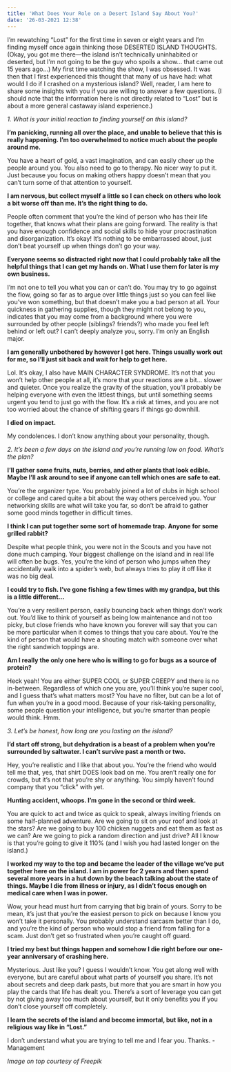 ```yaml
---
title: 'What Does Your Role on a Desert Island Say About You?'
date: '26-03-2021 12:38'
---
```


I’m rewatching “Lost” for the first time in seven or eight years and I’m finding myself once again thinking those DESERTED ISLAND THOUGHTS. (Okay, you got me there—the island isn’t technically uninhabited or deserted, but I’m not going to be the guy who spoils a show... that came out 15 years ago...) My first time watching the show, I was obsessed. It was then that I first experienced this thought that many of us have had: what would I do if I crashed on a mysterious island? Well, reader, I am here to share some insights with you if you are willing to answer a few questions. (I should note that the information here is not directly related to “Lost” but is about a more general castaway island experience.)

_1. What is your initial reaction to finding yourself on this island?_

**I’m panicking, running all over the place, and unable to believe that this is really happening. I’m too overwhelmed to notice much about the people around me.**

You have a heart of gold, a vast imagination, and can easily cheer up the people around you. You also need to go to therapy. No nicer way to put it. Just because you focus on making others happy doesn’t mean that you can’t turn some of that attention to yourself.

**I am nervous, but collect myself a little so I can check on others who look a bit worse off than me. It’s the right thing to do.**

People often comment that you’re the kind of person who has their life together, that knows what their plans are going forward. The reality is that you have enough confidence and social skills to hide your procrastination and disorganization. It’s okay! It’s nothing to be embarrassed about, just don’t beat yourself up when things don’t go your way.

**Everyone seems so distracted right now that I could probably take all the helpful things that I can get my hands on. What I use them for later is my own business.**

I’m not one to tell you what you can or can’t do. You may try to go against the flow, going so far as to argue over little things just so you can feel like you’ve won something, but that doesn’t make you a bad person at all. Your quickness in gathering supplies, though they might not belong to you, indicates that you may come from a background where you were surrounded by other people (siblings? friends?) who made you feel left behind or left out? I can’t deeply analyze you, sorry. I’m only an English major.

**I am generally unbothered by however I got here. Things usually work out for me, so I’ll just sit back and wait for help to get here.**

Lol. It’s okay, I also have MAIN CHARACTER SYNDROME. It’s not that you won’t help other people at all, it’s more that your reactions are a bit... slower and quieter. Once you realize the gravity of the situation, you’ll probably be helping everyone with even the littlest things, but until something seems urgent you tend to just go with the flow. It’s a risk at times, and you are not too worried about the chance of shifting gears if things go downhill.

**I died on impact.**

My condolences. I don’t know anything about your personality, though.

_2. It’s been a few days on the island and you’re running low on food. What’s the plan?_

**I’ll gather some fruits, nuts, berries, and other plants that look edible. Maybe I’ll ask around to see if anyone can tell which ones are safe to eat.**

You’re the organizer type. You probably joined a lot of clubs in high school or college and cared quite a bit about the way others perceived you. Your networking skills are what will take you far, so don’t be afraid to gather some good minds together in difficult times.

**I think I can put together some sort of homemade trap. Anyone for some grilled rabbit?**

Despite what people think, you were not in the Scouts and you have not done much camping. Your biggest challenge on the island and in real life will often be bugs. Yes, you’re the kind of person who jumps when they accidentally walk into a spider’s web, but always tries to play it off like it was no big deal. 

**I could try to fish. I’ve gone fishing a few times with my grandpa, but this is a little different...**

You’re a very resilient person, easily bouncing back when things don’t work out. You’d like to think of yourself as being low maintenance and not too picky, but close friends who have known you forever will say that you can be more particular when it comes to things that you care about. You’re the kind of person that would have a shouting match with someone over what the right sandwich toppings are.

**Am I really the only one here who is willing to go for bugs as a source of protein?**

Heck yeah! You are either SUPER COOL or SUPER CREEPY and there is no in-between. Regardless of which one you are, you’ll think you’re super cool, and I guess that’s what matters most? You have no filter, but can be a lot of fun when you’re in a good mood. Because of your risk-taking personality, some people question your intelligence, but you’re smarter than people would think. Hmm.

_3. Let’s be honest, how long are you lasting on the island?_

**I’d start off strong, but dehydration is a beast of a problem when you’re surrounded by saltwater. I can’t survive past a month or two.**

Hey, you’re realistic and I like that about you. You’re the friend who would tell me that, yes, that shirt DOES look bad on me. You aren’t really one for crowds, but it’s not that you’re shy or anything. You simply haven’t found company that you “click” with yet. 

**Hunting accident, whoops. I’m gone in the second or third week.**

You are quick to act and twice as quick to speak, always inviting friends on some half-planned adventure. Are we going to sit on your roof and look at the stars? Are we going to buy 100 chicken nuggets and eat them as fast as we can? Are we going to pick a random direction and just drive? All I know is that you’re going to give it 110% (and I wish you had lasted longer on the island.)

**I worked my way to the top and became the leader of the village we’ve put together here on the island. I am in power for 2 years and then spend several more years in a hut down by the beach talking about the state of things. Maybe I die from illness or injury, as I didn’t focus enough on medical care when I was in power.**

Wow, your head must hurt from carrying that big brain of yours. Sorry to be mean, it’s just that you’re the easiest person to pick on because I know you won’t take it personally. You probably understand sarcasm better than I do, and you’re the kind of person who would stop a friend from falling for a scam. Just don’t get so frustrated when you’re caught off guard.

**I tried my best but things happen and somehow I die right before our one-year anniversary of crashing here.**

Mysterious. Just like you? I guess I wouldn’t know. You get along well with everyone, but are careful about what parts of yourself you share. It’s not about secrets and deep dark pasts, but more that you are smart in how you play the cards that life has dealt you. There’s a sort of leverage you can get by not giving away too much about yourself, but it only benefits you if you don’t close yourself off completely.

**I learn the secrets of the island and become immortal, but like, not in a religious way like in “Lost.”**

I don’t understand what you are trying to tell me and I fear you. Thanks. -Management

_Image on top courtesy of Freepik_
